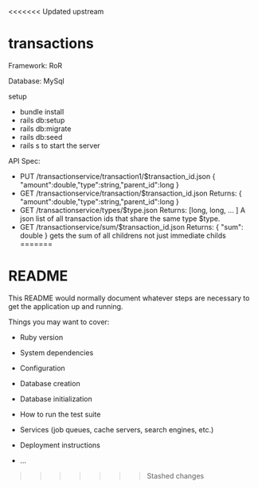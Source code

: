<<<<<<< Updated upstream
# transactions
Framework: RoR

Database: MySql

setup
- bundle install
- rails db:setup
- rails db:migrate
- rails db:seed
- rails s to start the server


API Spec: <br>
- PUT /transactionservice/transaction1/$transaction_id.json { "amount":double,"type":string,"parent_id":long }
- GET /transactionservice/transaction/$transaction_id.json Returns: { "amount":double,"type":string,"parent_id":long }
- GET /transactionservice/types/$type.json Returns: [long, long, ... ] A json list of all transaction ids that share the same type $type.
- GET /transactionservice/sum/$transaction_id.json Returns: { "sum": double } gets the sum of all childrens not just immediate childs
=======
# README

This README would normally document whatever steps are necessary to get the
application up and running.

Things you may want to cover:

* Ruby version

* System dependencies

* Configuration

* Database creation

* Database initialization

* How to run the test suite

* Services (job queues, cache servers, search engines, etc.)

* Deployment instructions

* ...
>>>>>>> Stashed changes
